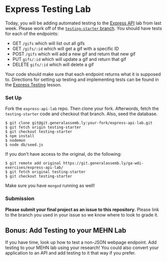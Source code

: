 # Express Testing Lab

Today, you will be adding automated testing to the [Express API](https://git.generalassemb.ly/ga-wdi-exercises/express-api-lab) lab from last week. Please work off of the [`testing-starter` branch](https://git.generalassemb.ly/ga-wdi-exercises/express-api-lab/tree/testing-starter). You should have tests for each of the endpoints:

* GET `/gifs` which will list out all gifs
* GET `/gifs/:id` which will get a gif with a specific ID
* POST `/gifs` which will add a new gif and return that new gif
* PUT `gifs/:id` which will update a gif and return that gif
* DELETE `gifs/:id` which will delete a gif

Your code should make sure that each endpoint returns what it is supposed to. Directions for setting up testing and implementing tests can be found in the [Express Testing](https://git.generalassemb.ly/ga-wdi-lessons/express-tdd) lesson. 

### Set Up

Fork the `express-api-lab` repo. Then clone your fork. Afterwords, fetch the `testing-starter` code and checkout that branch. Also, seed the database.

```
$ git clone git@git.generalassemb.ly:your-fork/express-api-lab.git
$ git fetch origin testing-starter
$ git checkout testing-starter
$ npm install
$ nodemon
$ node db/seed.js
```

If you don't have access to the original, do the following:
```
$ git remote add original https://git.generalassemb.ly/ga-wdi-exercises/express-api-lab/
$ git fetch original testing-starter
$ git checkout testing-starter
```
Make sure you have `mongod` running as well!

### Submission

**Please submit your final project as an issue to this repository.** Please link to the branch you used in your issue so we know where to look to grade it.

## Bonus: Add Testing to your MEHN Lab

If you have time, look up how to test a non-JSON webpage endpoint. Add testing to your MEHN lab using your research! You could also convert your application to an API and add testing to it that way if you prefer.
